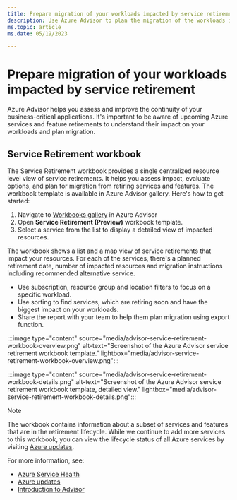 ```yaml
---
title: Prepare migration of your workloads impacted by service retirements.
description: Use Azure Advisor to plan the migration of the workloads impacted by service retirements.
ms.topic: article
ms.date: 05/19/2023

---
```


# Prepare migration of your workloads impacted by service retirement

Azure Advisor helps you assess and improve the continuity of your business-critical applications. It's important to be aware of upcoming Azure services and feature retirements to understand their impact on your workloads and plan migration.

## Service Retirement workbook

The Service Retirement workbook provides a single centralized resource level view of service retirements. It helps you assess impact, evaluate options, and plan for migration from retiring services and features. The workbook template is available in Azure Advisor gallery.
Here's how to get started:

1.	Navigate to [Workbooks gallery](https://aka.ms/advisorworkbooks) in Azure Advisor 
1.	Open **Service Retirement (Preview)** workbook template.
1.	Select a service from the list to display a detailed view of impacted resources.

The workbook shows a list and a map view of service retirements that impact your resources. For each of the services, there's a planned retirement date, number of impacted resources and migration instructions including recommended alternative service.

*	Use subscription, resource group and location filters to focus on a specific workload.
*	Use sorting to find services, which are retiring soon and have the biggest impact on your workloads. 
*	Share the report with your team to help them plan migration using export function.

:::image type="content" source="media/advisor-service-retirement-workbook-overview.png" alt-text="Screenshot of the Azure Advisor service retirement workbook template." lightbox="media/advisor-service-retirement-workbook-overview.png":::

:::image type="content" source="media/advisor-service-retirement-workbook-details.png" alt-text="Screenshot of the Azure Advisor service retirement workbook template, detailed view." lightbox="media/advisor-service-retirement-workbook-details.png":::

> [!NOTE]
> The workbook contains information about a subset of services and features that are in the retirement lifecycle. While we continue to add more services to this workbook, you can view the lifecycle status of all Azure services by visiting [Azure updates](https://azure.microsoft.com/updates/?updateType=retirements).
 
For more information, see:
* [Azure Service Health](../service-health/overview.md)
* [Azure updates](https://azure.microsoft.com/updates/?updateType=retirements)
* [Introduction to Advisor](advisor-overview.md)

